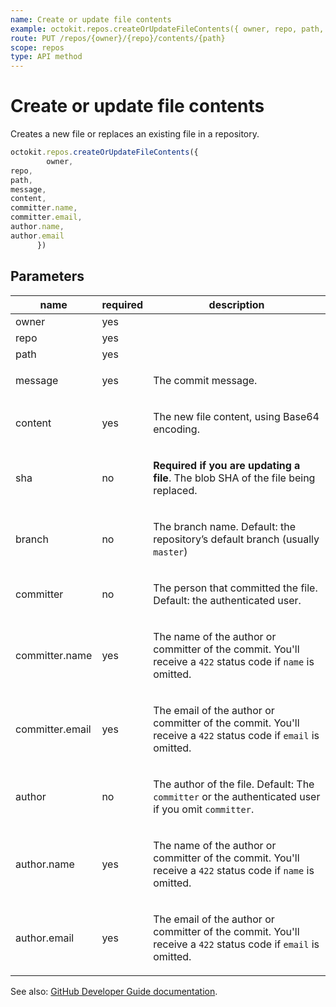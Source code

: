 ```yaml
---
name: Create or update file contents
example: octokit.repos.createOrUpdateFileContents({ owner, repo, path, message, content, committer.name, committer.email, author.name, author.email })
route: PUT /repos/{owner}/{repo}/contents/{path}
scope: repos
type: API method
---
```


# Create or update file contents

Creates a new file or replaces an existing file in a repository.

```js
octokit.repos.createOrUpdateFileContents({
        owner,
repo,
path,
message,
content,
committer.name,
committer.email,
author.name,
author.email
      })
```

## Parameters

<table>
  <thead>
    <tr>
      <th>name</th>
      <th>required</th>
      <th>description</th>
    </tr>
  </thead>
  <tbody>
    <tr><td>owner</td><td>yes</td><td>

</td></tr>
<tr><td>repo</td><td>yes</td><td>

</td></tr>
<tr><td>path</td><td>yes</td><td>

</td></tr>
<tr><td>message</td><td>yes</td><td>

The commit message.

</td></tr>
<tr><td>content</td><td>yes</td><td>

The new file content, using Base64 encoding.

</td></tr>
<tr><td>sha</td><td>no</td><td>

**Required if you are updating a file**. The blob SHA of the file being replaced.

</td></tr>
<tr><td>branch</td><td>no</td><td>

The branch name. Default: the repository’s default branch (usually `master`)

</td></tr>
<tr><td>committer</td><td>no</td><td>

The person that committed the file. Default: the authenticated user.

</td></tr>
<tr><td>committer.name</td><td>yes</td><td>

The name of the author or committer of the commit. You'll receive a `422` status code if `name` is omitted.

</td></tr>
<tr><td>committer.email</td><td>yes</td><td>

The email of the author or committer of the commit. You'll receive a `422` status code if `email` is omitted.

</td></tr>
<tr><td>author</td><td>no</td><td>

The author of the file. Default: The `committer` or the authenticated user if you omit `committer`.

</td></tr>
<tr><td>author.name</td><td>yes</td><td>

The name of the author or committer of the commit. You'll receive a `422` status code if `name` is omitted.

</td></tr>
<tr><td>author.email</td><td>yes</td><td>

The email of the author or committer of the commit. You'll receive a `422` status code if `email` is omitted.

</td></tr>
  </tbody>
</table>

See also: [GitHub Developer Guide documentation](https://developer.github.com/v3/repos/contents/#create-or-update-file-contents).
